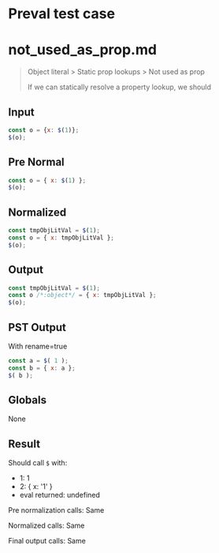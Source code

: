 # Preval test case

# not_used_as_prop.md

> Object literal > Static prop lookups > Not used as prop
>
> If we can statically resolve a property lookup, we should

## Input

`````js filename=intro
const o = {x: $(1)};
$(o);
`````

## Pre Normal


`````js filename=intro
const o = { x: $(1) };
$(o);
`````

## Normalized


`````js filename=intro
const tmpObjLitVal = $(1);
const o = { x: tmpObjLitVal };
$(o);
`````

## Output


`````js filename=intro
const tmpObjLitVal = $(1);
const o /*:object*/ = { x: tmpObjLitVal };
$(o);
`````

## PST Output

With rename=true

`````js filename=intro
const a = $( 1 );
const b = { x: a };
$( b );
`````

## Globals

None

## Result

Should call `$` with:
 - 1: 1
 - 2: { x: '1' }
 - eval returned: undefined

Pre normalization calls: Same

Normalized calls: Same

Final output calls: Same
